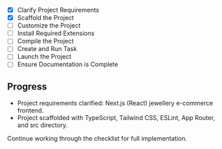 - [x] Clarify Project Requirements
- [x] Scaffold the Project
- [ ] Customize the Project
- [ ] Install Required Extensions
- [ ] Compile the Project
- [ ] Create and Run Task
- [ ] Launch the Project
- [ ] Ensure Documentation is Complete

## Progress
- Project requirements clarified: Next.js (React) jewellery e-commerce frontend.
- Project scaffolded with TypeScript, Tailwind CSS, ESLint, App Router, and src directory.

Continue working through the checklist for full implementation.
